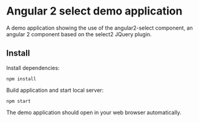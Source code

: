 # Angular 2 select demo application

A demo application showing the use of the angular2-select component, an angular
2 component based on the select2 JQuery plugin.

## Install

Install dependencies:

```
npm install
```

Build application and start local server:

```
npm start
```

The demo application should open in your web browser automatically.
